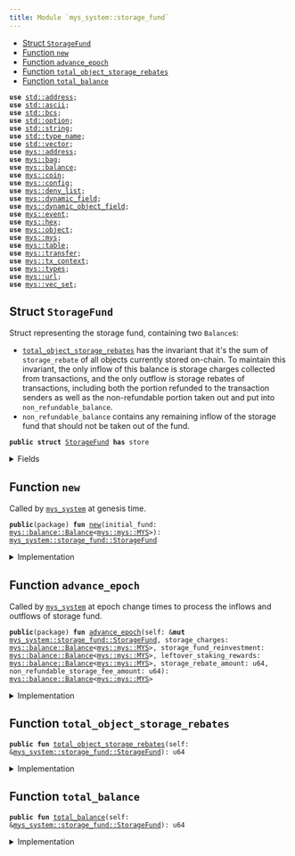 ```yaml
---
title: Module `mys_system::storage_fund`
---
```




-  [Struct `StorageFund`](#mys_system_storage_fund_StorageFund)
-  [Function `new`](#mys_system_storage_fund_new)
-  [Function `advance_epoch`](#mys_system_storage_fund_advance_epoch)
-  [Function `total_object_storage_rebates`](#mys_system_storage_fund_total_object_storage_rebates)
-  [Function `total_balance`](#mys_system_storage_fund_total_balance)


<pre><code><b>use</b> <a href="../std/address.md#std_address">std::address</a>;
<b>use</b> <a href="../std/ascii.md#std_ascii">std::ascii</a>;
<b>use</b> <a href="../std/bcs.md#std_bcs">std::bcs</a>;
<b>use</b> <a href="../std/option.md#std_option">std::option</a>;
<b>use</b> <a href="../std/string.md#std_string">std::string</a>;
<b>use</b> <a href="../std/type_name.md#std_type_name">std::type_name</a>;
<b>use</b> <a href="../std/vector.md#std_vector">std::vector</a>;
<b>use</b> <a href="../mys/address.md#mys_address">mys::address</a>;
<b>use</b> <a href="../mys/bag.md#mys_bag">mys::bag</a>;
<b>use</b> <a href="../mys/balance.md#mys_balance">mys::balance</a>;
<b>use</b> <a href="../mys/coin.md#mys_coin">mys::coin</a>;
<b>use</b> <a href="../mys/config.md#mys_config">mys::config</a>;
<b>use</b> <a href="../mys/deny_list.md#mys_deny_list">mys::deny_list</a>;
<b>use</b> <a href="../mys/dynamic_field.md#mys_dynamic_field">mys::dynamic_field</a>;
<b>use</b> <a href="../mys/dynamic_object_field.md#mys_dynamic_object_field">mys::dynamic_object_field</a>;
<b>use</b> <a href="../mys/event.md#mys_event">mys::event</a>;
<b>use</b> <a href="../mys/hex.md#mys_hex">mys::hex</a>;
<b>use</b> <a href="../mys/object.md#mys_object">mys::object</a>;
<b>use</b> <a href="../mys/mys.md#mys_mys">mys::mys</a>;
<b>use</b> <a href="../mys/table.md#mys_table">mys::table</a>;
<b>use</b> <a href="../mys/transfer.md#mys_transfer">mys::transfer</a>;
<b>use</b> <a href="../mys/tx_context.md#mys_tx_context">mys::tx_context</a>;
<b>use</b> <a href="../mys/types.md#mys_types">mys::types</a>;
<b>use</b> <a href="../mys/url.md#mys_url">mys::url</a>;
<b>use</b> <a href="../mys/vec_set.md#mys_vec_set">mys::vec_set</a>;
</code></pre>



<a name="mys_system_storage_fund_StorageFund"></a>

## Struct `StorageFund`

Struct representing the storage fund, containing two <code>Balance</code>s:
- <code><a href="../mys_system/storage_fund.md#mys_system_storage_fund_total_object_storage_rebates">total_object_storage_rebates</a></code> has the invariant that it's the sum of <code>storage_rebate</code> of
all objects currently stored on-chain. To maintain this invariant, the only inflow of this
balance is storage charges collected from transactions, and the only outflow is storage rebates
of transactions, including both the portion refunded to the transaction senders as well as
the non-refundable portion taken out and put into <code>non_refundable_balance</code>.
- <code>non_refundable_balance</code> contains any remaining inflow of the storage fund that should not
be taken out of the fund.


<pre><code><b>public</b> <b>struct</b> <a href="../mys_system/storage_fund.md#mys_system_storage_fund_StorageFund">StorageFund</a> <b>has</b> store
</code></pre>



<details>
<summary>Fields</summary>


<dl>
<dt>
<code><a href="../mys_system/storage_fund.md#mys_system_storage_fund_total_object_storage_rebates">total_object_storage_rebates</a>: <a href="../mys/balance.md#mys_balance_Balance">mys::balance::Balance</a>&lt;<a href="../mys/mys.md#mys_mys_MYS">mys::mys::MYS</a>&gt;</code>
</dt>
<dd>
</dd>
<dt>
<code>non_refundable_balance: <a href="../mys/balance.md#mys_balance_Balance">mys::balance::Balance</a>&lt;<a href="../mys/mys.md#mys_mys_MYS">mys::mys::MYS</a>&gt;</code>
</dt>
<dd>
</dd>
</dl>


</details>

<a name="mys_system_storage_fund_new"></a>

## Function `new`

Called by <code><a href="../mys_system/mys_system.md#mys_system_mys_system">mys_system</a></code> at genesis time.


<pre><code><b>public</b>(package) <b>fun</b> <a href="../mys_system/storage_fund.md#mys_system_storage_fund_new">new</a>(initial_fund: <a href="../mys/balance.md#mys_balance_Balance">mys::balance::Balance</a>&lt;<a href="../mys/mys.md#mys_mys_MYS">mys::mys::MYS</a>&gt;): <a href="../mys_system/storage_fund.md#mys_system_storage_fund_StorageFund">mys_system::storage_fund::StorageFund</a>
</code></pre>



<details>
<summary>Implementation</summary>


<pre><code><b>public</b>(package) <b>fun</b> <a href="../mys_system/storage_fund.md#mys_system_storage_fund_new">new</a>(initial_fund: Balance&lt;MYS&gt;) : <a href="../mys_system/storage_fund.md#mys_system_storage_fund_StorageFund">StorageFund</a> {
    <a href="../mys_system/storage_fund.md#mys_system_storage_fund_StorageFund">StorageFund</a> {
        // At the beginning there's no object in the storage yet
        <a href="../mys_system/storage_fund.md#mys_system_storage_fund_total_object_storage_rebates">total_object_storage_rebates</a>: balance::zero(),
        non_refundable_balance: initial_fund,
    }
}
</code></pre>



</details>

<a name="mys_system_storage_fund_advance_epoch"></a>

## Function `advance_epoch`

Called by <code><a href="../mys_system/mys_system.md#mys_system_mys_system">mys_system</a></code> at epoch change times to process the inflows and outflows of storage fund.


<pre><code><b>public</b>(package) <b>fun</b> <a href="../mys_system/storage_fund.md#mys_system_storage_fund_advance_epoch">advance_epoch</a>(self: &<b>mut</b> <a href="../mys_system/storage_fund.md#mys_system_storage_fund_StorageFund">mys_system::storage_fund::StorageFund</a>, storage_charges: <a href="../mys/balance.md#mys_balance_Balance">mys::balance::Balance</a>&lt;<a href="../mys/mys.md#mys_mys_MYS">mys::mys::MYS</a>&gt;, storage_fund_reinvestment: <a href="../mys/balance.md#mys_balance_Balance">mys::balance::Balance</a>&lt;<a href="../mys/mys.md#mys_mys_MYS">mys::mys::MYS</a>&gt;, leftover_staking_rewards: <a href="../mys/balance.md#mys_balance_Balance">mys::balance::Balance</a>&lt;<a href="../mys/mys.md#mys_mys_MYS">mys::mys::MYS</a>&gt;, storage_rebate_amount: u64, non_refundable_storage_fee_amount: u64): <a href="../mys/balance.md#mys_balance_Balance">mys::balance::Balance</a>&lt;<a href="../mys/mys.md#mys_mys_MYS">mys::mys::MYS</a>&gt;
</code></pre>



<details>
<summary>Implementation</summary>


<pre><code><b>public</b>(package) <b>fun</b> <a href="../mys_system/storage_fund.md#mys_system_storage_fund_advance_epoch">advance_epoch</a>(
    self: &<b>mut</b> <a href="../mys_system/storage_fund.md#mys_system_storage_fund_StorageFund">StorageFund</a>,
    storage_charges: Balance&lt;MYS&gt;,
    storage_fund_reinvestment: Balance&lt;MYS&gt;,
    leftover_staking_rewards: Balance&lt;MYS&gt;,
    storage_rebate_amount: u64,
    non_refundable_storage_fee_amount: u64,
) : Balance&lt;MYS&gt; {
    // Both the reinvestment and leftover rewards are not to be refunded so they go to the non-refundable balance.
    self.non_refundable_balance.join(storage_fund_reinvestment);
    self.non_refundable_balance.join(leftover_staking_rewards);
    // The storage charges <b>for</b> the epoch come from the storage rebate of the <a href="../mys_system/storage_fund.md#mys_system_storage_fund_new">new</a> objects created
    // and the <a href="../mys_system/storage_fund.md#mys_system_storage_fund_new">new</a> storage rebates of the objects modified during the epoch so we put the charges
    // into `<a href="../mys_system/storage_fund.md#mys_system_storage_fund_total_object_storage_rebates">total_object_storage_rebates</a>`.
    self.<a href="../mys_system/storage_fund.md#mys_system_storage_fund_total_object_storage_rebates">total_object_storage_rebates</a>.join(storage_charges);
    // Split out the non-refundable portion of the storage rebate and put it into the non-refundable balance.
    <b>let</b> non_refundable_storage_fee = self.<a href="../mys_system/storage_fund.md#mys_system_storage_fund_total_object_storage_rebates">total_object_storage_rebates</a>.split(non_refundable_storage_fee_amount);
    self.non_refundable_balance.join(non_refundable_storage_fee);
    // `storage_rebates` include the already refunded rebates of deleted objects and old rebates of modified objects and
    // should be taken out of the `<a href="../mys_system/storage_fund.md#mys_system_storage_fund_total_object_storage_rebates">total_object_storage_rebates</a>`.
    <b>let</b> storage_rebate = self.<a href="../mys_system/storage_fund.md#mys_system_storage_fund_total_object_storage_rebates">total_object_storage_rebates</a>.split(storage_rebate_amount);
    // The storage rebate <b>has</b> already been returned to individual transaction senders' gas coins
    // so we <b>return</b> the balance to be burnt at the very end of epoch change.
    storage_rebate
}
</code></pre>



</details>

<a name="mys_system_storage_fund_total_object_storage_rebates"></a>

## Function `total_object_storage_rebates`



<pre><code><b>public</b> <b>fun</b> <a href="../mys_system/storage_fund.md#mys_system_storage_fund_total_object_storage_rebates">total_object_storage_rebates</a>(self: &<a href="../mys_system/storage_fund.md#mys_system_storage_fund_StorageFund">mys_system::storage_fund::StorageFund</a>): u64
</code></pre>



<details>
<summary>Implementation</summary>


<pre><code><b>public</b> <b>fun</b> <a href="../mys_system/storage_fund.md#mys_system_storage_fund_total_object_storage_rebates">total_object_storage_rebates</a>(self: &<a href="../mys_system/storage_fund.md#mys_system_storage_fund_StorageFund">StorageFund</a>): u64 {
    self.<a href="../mys_system/storage_fund.md#mys_system_storage_fund_total_object_storage_rebates">total_object_storage_rebates</a>.value()
}
</code></pre>



</details>

<a name="mys_system_storage_fund_total_balance"></a>

## Function `total_balance`



<pre><code><b>public</b> <b>fun</b> <a href="../mys_system/storage_fund.md#mys_system_storage_fund_total_balance">total_balance</a>(self: &<a href="../mys_system/storage_fund.md#mys_system_storage_fund_StorageFund">mys_system::storage_fund::StorageFund</a>): u64
</code></pre>



<details>
<summary>Implementation</summary>


<pre><code><b>public</b> <b>fun</b> <a href="../mys_system/storage_fund.md#mys_system_storage_fund_total_balance">total_balance</a>(self: &<a href="../mys_system/storage_fund.md#mys_system_storage_fund_StorageFund">StorageFund</a>): u64 {
    self.<a href="../mys_system/storage_fund.md#mys_system_storage_fund_total_object_storage_rebates">total_object_storage_rebates</a>.value() + self.non_refundable_balance.value()
}
</code></pre>



</details>
